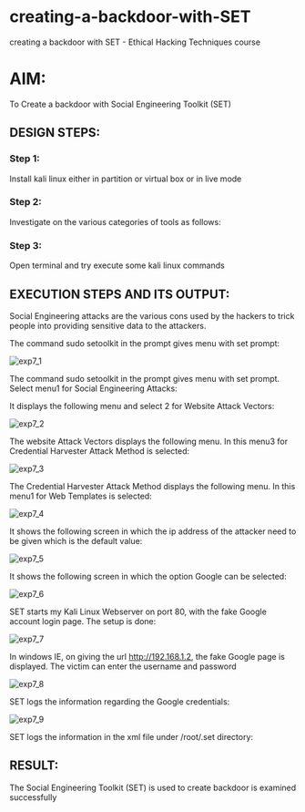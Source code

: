 # creating-a-backdoor-with-SET

creating a backdoor with SET - Ethical Hacking Techniques course

# AIM:

To Create a backdoor with Social Engineering Toolkit (SET)

## DESIGN STEPS:

### Step 1:

Install kali linux either in partition or virtual box or in live mode


### Step 2:

Investigate on the various categories of tools as follows:

### Step 3:

Open terminal and try execute some kali linux commands

## EXECUTION STEPS AND ITS OUTPUT:

Social Engineering attacks are the various cons used by the hackers to trick people into providing sensitive data to the attackers. 

The command sudo setoolkit in the prompt gives menu with set prompt:

![exp7_1](https://github.com/Skanthasishanth/creating-a-backdoor-with-SET/assets/118298456/c0b67075-0417-473e-b2e2-eb2b6709a4da)


The command sudo setoolkit in the prompt gives menu with set prompt. Select menu1 for Social Engineering Attacks:


It displays the following menu and select 2 for Website Attack Vectors:

![exp7_2](https://github.com/Skanthasishanth/creating-a-backdoor-with-SET/assets/118298456/21b35f21-fdbd-43ef-824f-6b8761d1c905)


The website Attack Vectors displays the following menu. In this menu3 for Credential Harvester Attack Method is selected:

![exp7_3](https://github.com/Skanthasishanth/creating-a-backdoor-with-SET/assets/118298456/ef2f617e-a97f-42b4-b7bd-89131408e701)

The Credential Harvester Attack Method displays the following menu. In this menu1 for Web Templates is selected:

![exp7_4](https://github.com/Skanthasishanth/creating-a-backdoor-with-SET/assets/118298456/4a73b053-30fe-4e9f-afd6-4f2504690f03)

It shows the following screen in which the ip address of the attacker need to be given which is the default value:

![exp7_5](https://github.com/Skanthasishanth/creating-a-backdoor-with-SET/assets/118298456/e829a41f-7566-4efa-8246-3e6dc9ef36d5)


It shows the following screen in which the option Google can be selected:


![exp7_6](https://github.com/Skanthasishanth/creating-a-backdoor-with-SET/assets/118298456/b8b51a6e-0816-4483-b0f0-43d8aa59efa7)


SET starts my Kali Linux Webserver on port 80, with the fake Google account login page. The setup is done:

![exp7_7](https://github.com/Skanthasishanth/creating-a-backdoor-with-SET/assets/118298456/e2a5bbc8-ae24-4cd1-9767-dd6e7b041549)


In windows IE, on giving the url http://192.168.1.2, the fake Google page is displayed. The victim can enter the username and password


![exp7_8](https://github.com/Skanthasishanth/creating-a-backdoor-with-SET/assets/118298456/dbd95a03-2639-4215-a8ed-091e527a6bdd)


SET logs the information regarding the Google credentials:

![exp7_9](https://github.com/Skanthasishanth/creating-a-backdoor-with-SET/assets/118298456/43645e5a-5304-4554-9f40-03f191748a74)


SET logs the information in the xml file under /root/.set directory:


## RESULT:
The Social Engineering Toolkit (SET) is used to create backdoor is  examined successfully

